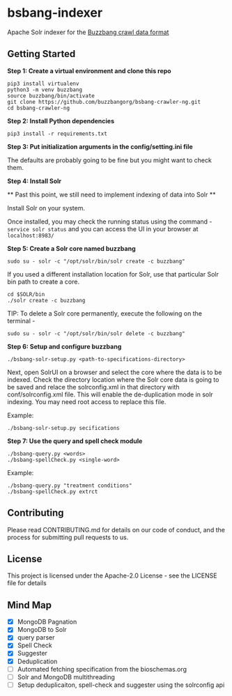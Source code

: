 # bsbang-indexer
Apache Solr indexer for the [Buzzbang crawl data format](https://github.com/buzzbangorg/buzzbang-doc/wiki/Buzzbang-crawl-data-format)

## Getting Started
**Step 1: Create a virtual environment and clone this repo**

```
pip3 install virtualenv
python3 -m venv buzzbang
source buzzbang/bin/activate
git clone https://github.com/buzzbangorg/bsbang-crawler-ng.git
cd bsbang-crawler-ng
```

**Step 2: Install Python dependencies**

```
pip3 install -r requirements.txt
```

**Step 3: Put initialization arguments in the config/setting.ini file**

The defaults are probably going to be fine but you might want to check them.


**Step 4: Install Solr**

** Past this point, we still need to implement indexing of data into Solr **

Install Solr on your system.

Once installed, you may check the running status using the command - ```service solr status``` and you can access the UI in your browser at ```localhost:8983/```

**Step 5: Create a Solr core named buzzbang**

```
sudo su - solr -c "/opt/solr/bin/solr create -c buzzbang"
```

If you used a different installation location for Solr, use that particular Solr bin path to create a core.  

```
cd $SOLR/bin
./solr create -c buzzbang
```

TIP: To delete a Solr core permanently, execute the following on the terminal - 

```
sudo su - solr -c "/opt/solr/bin/solr delete -c buzzbang"
```  

**Step 6: Setup and configure buzzbang**

```
./bsbang-solr-setup.py <path-to-specifications-directory> 
```

Next, open SolrUI on a browser and select the core where the data is to be indexed. Check the directory location where the Solr core data is going to be saved and relace the solrconfig.xml in that directory with conf/solrconfig.xml file. This will enable the de-duplication mode in solr indexing. You may need root access to replace this file.

Example:

```
./bsbang-solr-setup.py secifications
```

**Step 7: Use the query and spell check module**

```
./bsbang-query.py <words>
./bsbang-spellCheck.py <single-word>
```

Example:

```
./bsbang-query.py "treatment conditions"
./bsbang-spellCheck.py extrct
```

## Contributing
Please read CONTRIBUTING.md for details on our code of conduct, and the process for submitting pull requests to us.

## License
This project is licensed under the Apache-2.0 License - see the LICENSE file for details


## Mind Map
- [x] MongoDB Pagnation
- [x] MongoDB to Solr
- [x] query parser
- [x] Spell Check
- [x] Suggester
- [x] Deduplication
- [ ] Automated fetching specification from the bioschemas.org
- [ ] Solr and MongoDB multithreading
- [ ] Setup deduplicaiton, spell-check and suggester using the solrconfig api 
